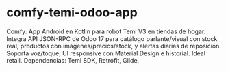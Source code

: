 # comfy-temi-odoo-app
Comfy: App Android en Kotlin para robot Temi V3 en tiendas de hogar. Integra API JSON-RPC de Odoo 17 para catálogo parlante/visual con stock real, productos con imágenes/precios/stock, y alertas diarias de reposición. Soporta voz/toque, UI responsive con Material Design e historial. Ideal retail. Dependencias: Temi SDK, Retrofit, Glide.
